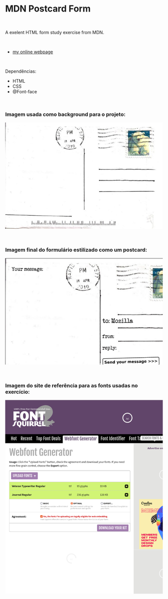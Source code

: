 # MDN Postcard Form
 

<br />

A exelent HTML form study exercise from MDN.

<br />

- [my online webpage]()


<br />

Dependências:

- HTML
- CSS
- @Font-face


<br />


### Imagem usada como background para o projeto:

![Imagem usada como background para o projeto](/public/images/postcard-background.jpg)


<br />


### Imagem final do formulário estilizado como um postcard:

![Imagem final do formulário estilizado como um postcard](/public/images/postcard-form-exercise-image.png)


<br />

### Imagem do site de referência para as fonts usadas no exercício:

![Imagem do site de referência para as fonts usadas no exercício](/public/images/Font-Squirrel-Create-Your-Own-@font-face-Kits.png)


<br />

<br />
<br />

